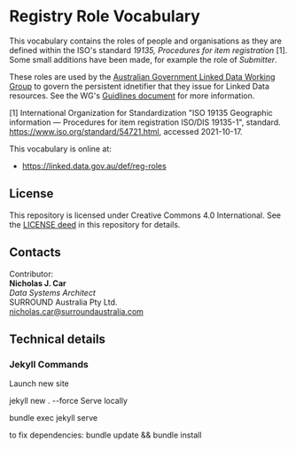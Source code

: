 # Registry Role Vocabulary

This vocabulary contains the roles of people and organisations as they are defined within the ISO's standard _19135, Procedures for item registration_ [1]. Some small additions have been made, for example the role of _Submitter_.

These roles are used by the [Australian Government Linked Data Working Group](https://www.linked.data.gov.au) to govern the persistent idnetifier that they issue for Linked Data resources. See the WG's [Guidlines document](https://www.linked.data.gov.au/guidelines) for more information.


[1] International Organization for Standardization "ISO 19135 Geographic information — Procedures for item registration ISO/DIS 19135-1", standard. https://www.iso.org/standard/54721.html, accessed 2021-10-17.

This vocabulary is online at:

* <https://linked.data.gov.au/def/reg-roles>

## License
This repository is licensed under Creative Commons 4.0 International. See the [LICENSE deed](LICENSE) in this repository for details.

## Contacts
Contributor:  
**Nicholas J. Car**  
*Data Systems Architect*  
SURROUND Australia Pty Ltd.  
<nicholas.car@surroundaustralia.com>  

## Technical details

### Jekyll Commands
Launch new site

jekyll new . --force
Serve locally

bundle exec jekyll serve

to fix dependencies: bundle update && bundle install